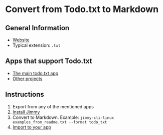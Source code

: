# Convert from Todo.txt to Markdown

## General Information

- [Website](http://todotxt.org/)
- Typical extension: `.txt`

## Apps that support Todo.txt

- [The main todo.txt app](https://github.com/todotxt/todo.txt-cli/releases)
- [Other projects](https://github.com/todotxt/todo.txt-cli/wiki/Other-Todo.txt-Projects)

## Instructions

1. Export from any of the mentioned apps
2. [Install Jimmy](../index.md#installation)
3. Convert to Markdown. Example: `jimmy-cli-linux examples_from_readme.txt --format todo_txt`
4. [Import to your app](../import_instructions.md)

